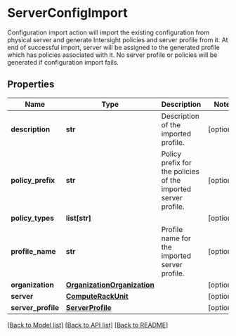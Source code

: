# ServerConfigImport

Configuration import action will import the existing configuration from physical server and generate Intersight policies and server profile from it. At end of successful import, server will be assigned to the generated profile which has policies associated with it. No server profile or policies will be generated if configuration import fails. 
## Properties
Name | Type | Description | Notes
------------ | ------------- | ------------- | -------------
**description** | **str** | Description of the imported profile.   | [optional] 
**policy_prefix** | **str** | Policy prefix for the policies of the imported server profile.   | [optional] 
**policy_types** | **list[str]** |  | [optional] 
**profile_name** | **str** | Profile name for the imported server profile.    | [optional] 
**organization** | [**OrganizationOrganization**](.md) |  | [optional] 
**server** | [**ComputeRackUnit**](.md) |  | [optional] 
**server_profile** | [**ServerProfile**](.md) |  | [optional] 

[[Back to Model list]](../README.md#documentation-for-models) [[Back to API list]](../README.md#documentation-for-api-endpoints) [[Back to README]](../README.md)


